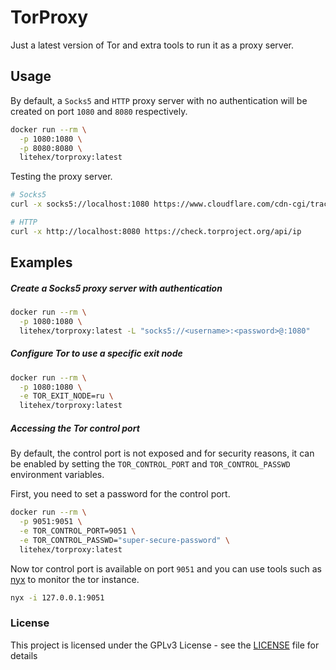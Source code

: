 # TorProxy

Just a latest version of Tor and extra tools to run it as a proxy server.

## Usage

By default, a `Socks5` and `HTTP` proxy server with no authentication will be created on port `1080` and `8080`
respectively.

```bash
docker run --rm \
  -p 1080:1080 \
  -p 8080:8080 \
  litehex/torproxy:latest
```

Testing the proxy server.

```bash
# Socks5
curl -x socks5://localhost:1080 https://www.cloudflare.com/cdn-cgi/trace/

# HTTP
curl -x http://localhost:8080 https://check.torproject.org/api/ip
```

## Examples

##### Create a Socks5 proxy server with authentication

```bash
docker run --rm \
  -p 1080:1080 \
  litehex/torproxy:latest -L "socks5://<username>:<password>@:1080"
```

##### Configure Tor to use a specific exit node

```bash
docker run --rm \
  -p 1080:1080 \
  -e TOR_EXIT_NODE=ru \
  litehex/torproxy:latest
```

##### Accessing the Tor control port

By default, the control port is not exposed and for security reasons,
it can be enabled by setting the `TOR_CONTROL_PORT` and `TOR_CONTROL_PASSWD` environment variables.

First, you need to set a password for the control port.

```bash
docker run --rm \
  -p 9051:9051 \
  -e TOR_CONTROL_PORT=9051 \
  -e TOR_CONTROL_PASSWD="super-secure-password" \
  litehex/torproxy:latest
```

Now tor control port is available on port `9051`
and you can use tools such as [nyx](https://nyx.torproject.org/) to monitor the tor instance.

```bash
nyx -i 127.0.0.1:9051
```

### License

This project is licensed under the GPLv3 License - see the [LICENSE](LICENSE) file for details